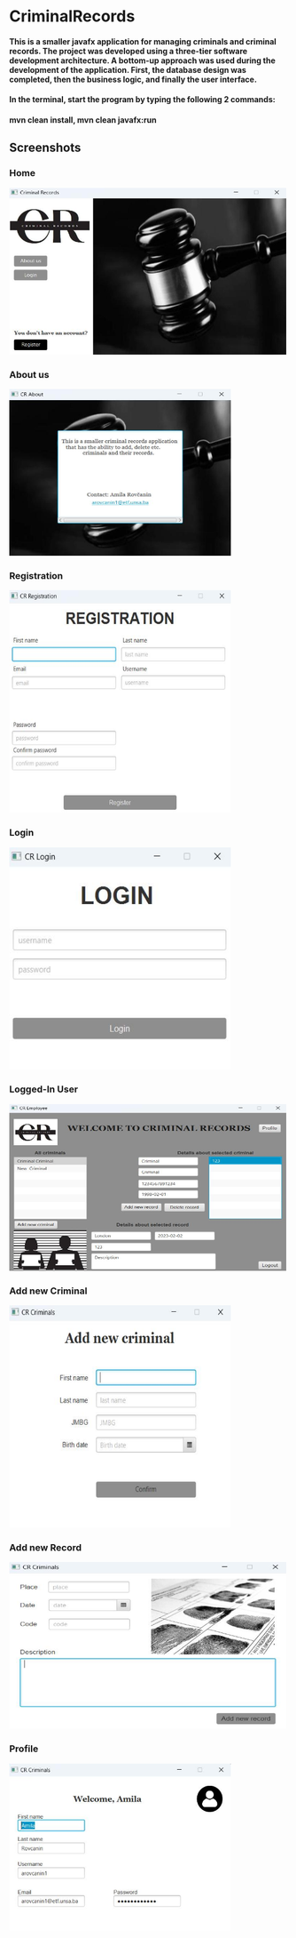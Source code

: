# CriminalRecords
#### This is a smaller javafx application for managing criminals and criminal records. The project was developed using a three-tier software development architecture. A bottom-up approach was used during the development of the application. First, the database design was completed, then the business logic, and finally the user interface. 
#### In the terminal, start the program by typing the following 2 commands:
#### mvn clean install, mvn clean javafx:run


## Screenshots 
### **Home** 
<img src="./src/main/resources/screenshots/home.jpg" width="500" height="300"> 

### **About us**
<img src="./src/main/resources/screenshots/about.jpg" width="400" height="300"> 

### **Registration**
<img src="./src/main/resources/screenshots/registration.jpg" width="400" height="400"> 

### **Login**
<img src="./src/main/resources/screenshots/login.jpg" width="400" height="400"> 

### **Logged-In User**
<img src="./src/main/resources/screenshots/employee.jpg" width="500" height="300"> 

### **Add new Criminal**
<img src="./src/main/resources/screenshots/addCriminal.jpg" width="400" height="400"> 

### **Add new Record**
<img src="./src/main/resources/screenshots/addRecord.jpg" width="500" height="300"> 

### **Profile**
<img src="./src/main/resources/screenshots/profile.jpg" width="400" height="300"> 

